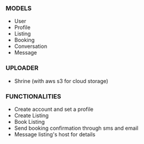 ### MODELS
- User
- Profile
- Listing 
- Booking
- Conversation
- Message

### UPLOADER
- Shrine (with aws s3 for cloud storage)

### FUNCTIONALITIES
- Create account and set a profile
- Create Listing
- Book Listing
- Send booking confirmation through sms and email
- Message listing's host for details

